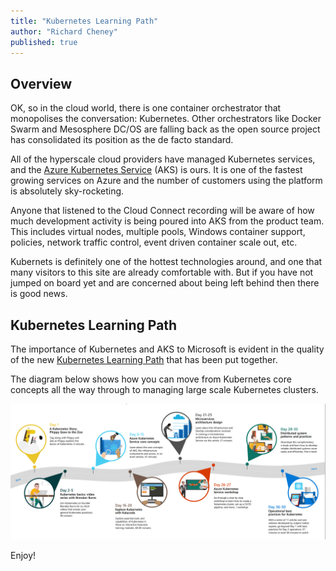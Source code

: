 ```yaml
---
title: "Kubernetes Learning Path"
author: "Richard Cheney"
published: true
---
```


## Overview

OK, so in the cloud world, there is one container orchestrator that monopolises the conversation: Kubernetes.  Other orchestrators like Docker Swarm and Mesosphere DC/OS are falling back as the open source project has consolidated its position as the de facto standard.

All of the hyperscale cloud providers have managed Kubernetes services, and the [Azure Kubernetes Service](https://azure.microsoft.com/services/kubernetes-service/) (AKS) is ours. It is one of the fastest growing services on Azure and the number of customers using the platform is absolutely sky-rocketing.

Anyone that listened to the Cloud Connect recording will be aware of how much development activity is being poured into AKS from the product team. This includes virtual nodes, multiple pools, Windows container support, policies, network traffic control, event driven container scale out, etc.

Kubernets is definitely one of the hottest technologies around, and one that many visitors to this site are already comfortable with. But if you have not jumped on board yet and are concerned about being left behind then there is good news.

## Kubernetes Learning Path

The importance of Kubernetes and AKS to Microsoft is evident in the quality of the new [Kubernetes Learning Path](https://azure.microsoft.com/resources/kubernetes-learning-path/) that has been put together.

The diagram below shows how you can move from Kubernetes core concepts all the way through to managing large scale Kubernetes clusters.

![Kubernetes Learning Path](/images/posts/2019-06-07-kubernetes-learning-path.png)

Enjoy!